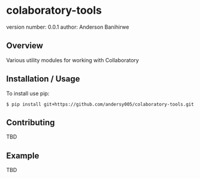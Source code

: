 colaboratory-tools
===============================

version number: 0.0.1
author: Anderson Banihirwe

Overview
--------

Various utility modules for working with Collaboratory

Installation / Usage
--------------------

To install use pip:

    $ pip install git+https://github.com/andersy005/colaboratory-tools.git
    
Contributing
------------

TBD

Example
-------

TBD